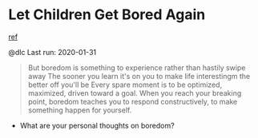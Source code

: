 # Let Children Get Bored Again
[ref](https://www.nytimes.com/2019/02/02/opinion/sunday/children-bored.html)

@dlc Last run: 2020-01-31

> But boredom is something to experience rather than hastily swipe away
> The sooner you learn it's on you to make life interestingm the better off you'll be 
> Every spare moment is to be optimized, maximized, driven toward a goal.
> When you reach your breaking point, boredom teaches you to respond constructively, to make something happen for yourself. 

- What are your personal thoughts on boredom?